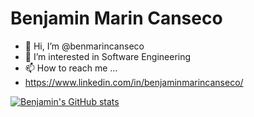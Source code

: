 # Benjamin Marin Canseco 
- 👋 Hi, I’m @benmarincanseco
- 👀 I’m interested in Software Engineering
- 📫 How to reach me ...
- https://www.linkedin.com/in/benjaminmarincanseco/


[![Benjamin's GitHub stats](https://github-readme-stats.vercel.app/api?username=benmarincanseco)](https://github.com/anuraghazra/github-readme-stats)
